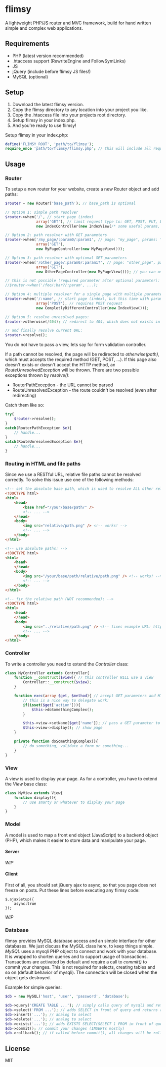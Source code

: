 # flimsy

A lightweight PHP/JS router and MVC framework, build for hand written simple and complex web applications.

## Requirements

* PHP (latest version recommended)
* .htaccess support (RewriteEngine and FollowSymLinks)
* JS
* jQuery (include before flimsy JS files!)
* MySQL (optional)

## Setup

1. Download the latest flimsy version.
2. Copy the flimsy directory to any location into your project you like.
3. Copy the .htaccess file into your projects root directory.
4. Setup flimsy in your index.php.
5. And you're ready to use flimsy!

Setup flimsy in your index.php:

```PHP
define('FLIMSY_ROOT', 'path/to/flimsy');
require_once 'path/to/flimsy/flimsy.php'; // this will include all required classes
```

## Usage

### Router

To setup a new router for your website, create a new Router object and add paths:

```PHP
$router = new Router('base_path'); // base_path is optional

// Option 1: simple path resolver
$router->when('/', // start page (index)
			  array('GET'), // limit request type to: GET, POST, PUT, DELETE
			  new IndexController(new IndexView(/* some useful params, e.g. db connection or smarty */)));

// Option 2: path resolver with GET parameters
$router->when('/my_page/:param0/:param1', // page: "my_page", params: "param0", "param1" (as much as you need)
			  array('GET'),
			  new MyPageController(new MyPageView()));

// Option 3: path resolver with optional GET parameters
$router->when('/other_page/:param0/:param1?', // page: "other_page", params: "param0", "param1" (last parameter is optional)
			  array('GET'),
			  new OtherPageController(new MyPageView())); // you can use the same view for multiple controllers of course

// this is not possible (required parameter after optional parameter):
//$router->when('/foo/:bar?/:param', ...);

// Option 4: multiple resolver for a single page with multiple parameters
$router->when('/:name', // start page (index), but this time with parameter
			  array('POST'), // requires POST request
			  new CompletlyDifferentController(new IndexView()));

// Option 5: resolve unresolved pages:
$router->otherwise(/404); // redirect to 404, which does not exists in this example, see exception

// and finally resolve current URL:
$router->resolve();
```

You do not have to pass a view, lets say for form validation controller.

If a path cannot be resolved, the page will be redirected to *otherwise(path)*, which must accepts the required method (GET, POST, ...). If this page also doesn't exists or doesn't accept the HTTP method, an *RouteUnresolvedException* will be thrown. There are two possible exceptions thrown by *resolve()*:

* RouterPathException - the URL cannot be parsed
* RouteUnresolvedException - the route couldn't be resolved (even after redirecting)

Catch them like so:

```PHP
try{
	$router->resolve();
}
catch(RouterPathException $e){
	// handle...
}
catch(RouteUnresolvedException $e){
	// handle...
}
```

### Routing in HTML and file paths

Since we use a RESTful URL, relative file paths cannot be resolved correctly. To solve this issue use one of the following methods:

```HTML
<!-- set the absolute base path, which is used to resolve ALL other relative paths (best solution in my opinion): -->
<!DOCTYPE html>
<html>
	<head>
		<base href="/your/base/path/" />
		<!-- ... -->
	</head>
	<body>
		<img src="relative/path.png" /> <!-- works! -->
		<!-- ... -->
	</body>
</html>

<!-- use absolute paths: -->
<!DOCTYPE html>
<html>
	<head>
	</head>
	<body>
		<img src="/your/base/path/relative/path.png" /> <!-- works! -->
		<!-- ... -->
	</body>
</html>

<!-- fix the relative path (NOT recommended): -->
<!DOCTYPE html>
<html>
	<head>
	</head>
	<body>
		<img src="../relative/path.png" /> <!-- fixes example URL: http://yourpage.com/home/:yourname -->
		<!-- ... -->
	</body>
</html>
```

### Controller

To write a controller you need to extend the *Controller* class:

```PHP
class MyController extends Controller{
	function __construct($view){ // this controller WILL use a view
		Controller::__construct($view);
	}

	function exec(array $get, $method){ // accept GET parameters and HTTP method passed by router
		// this is a nice way to delegate work:
		if(isset($get['action'])){
			$this->doSomethingComplex();
		}

		$this->view->setName($get['name']); // pass a GET parameter to view
		$this->view->display(); // show page
	}

	private function doSomethingComplex(){
		// do something, validate a form or something...
	}
}
```

### View

A view is used to display your page. As for a controller, you have to extend the *View* base class:

```PHP
class MyView extends View{
	function display(){
		// use smarty or whatever to display your page
	}
}
```

### Model

A model is used to map a front end object (JavaScript) to a backend object (PHP), which makes it easier to store data and manipulate your page.

#### Server

*WIP*

#### Client

First of all, you should set jQuery ajax to async, so that you page does not freeze on posts.
Put these lines before executing any flimsy code:

```
$.ajaxSetup({
	async:true
});
```

*WIP*

### Database

flimsy provides MySQL database access and an simple interface for other databases. We just discuss the MySQL class here, to keep things simple.
*MySQL* uses a mysqli PHP object to connect and work with your database. It is wrapped to shorten queries and to support usage of transactions. Transactions are activated by default and require a call to *commit()* to commit your changes. This is not required for selects, creating tables and so on (default behavior of mysqli). The connection will be closed when the object gets destroyed.

Example for simple queries:

```PHP
$db = new MySQL('host', 'user', 'password', 'database');

$db->query('CREATE TABLE ...'); // simply calls query of mysqli and returns result (mixed)
$db->select('FROM ...'); // adds SELECT in front of query and returns results AS AN ARRAY OF OBJECTS, which covers most (if not all) uses of an SELECT
$db->insert('...'); // analog to select
$db->delete('...'); // analog to select
$db->exists('...'); // adds EXISTS SELECT(SELECT 1 FROM in front of query, you need to provide the table and WHERE, the result will be true/false
$db->commit(); // commit your changes (INSERTs mostly)
$db->rollback(); // if called before commit(), all changes will be rolled back
```

## License

MIT
